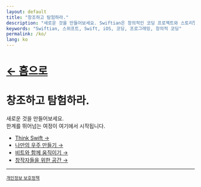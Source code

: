 ```yaml
---
layout: default
title: "창조하고 탐험하라."
description: "새로운 것을 만들어보세요. Swiftian은 창의적인 코딩 프로젝트와 스토리텔링을 통해 Swift를 배우는 인터랙티브 학습 플랫폼입니다."
keywords: "Swiftian, 스위프트, Swift, iOS, 코딩, 프로그래밍, 창의적 코딩"
permalink: /ko/
lang: ko
---
```


# [← 홈으로](/ko/)

# 창조하고 탐험하라.

새로운 것을 만들어보세요.  
한계를 뛰어넘는 여정이 여기에서 시작됩니다.

- [Think Swift →](/ko/coding/)
- [나만의 우주 만들기 →](/ko/universe/)
- [비트와 함께 움직이기 →](/ko/groove/)
- [창작자들을 위한 공간 →](/ko/creators/)

---
<footer>
  <small><a href="/privacy/">개인정보 보호정책</a></small>
</footer>
